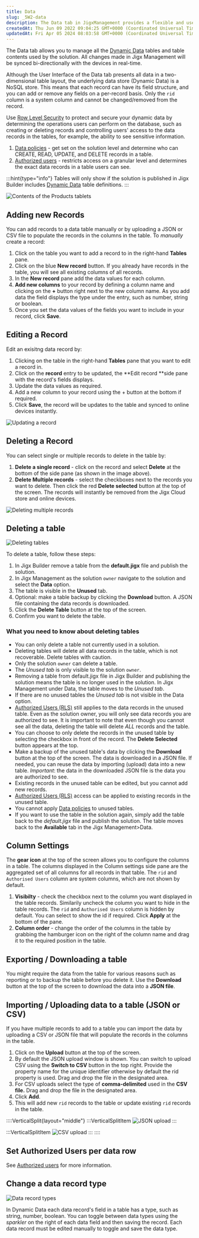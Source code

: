 ```yaml
---
title: Data
slug: _5W2-data
description: The Data tab in JigxManagement provides a flexible and user-friendly interface to manage dynamic data tables. Users can easily add or upload records, edit or delete existing ones, and configure column settings. This document explains the capabilities of t
createdAt: Thu Jun 09 2022 09:04:25 GMT+0000 (Coordinated Universal Time)
updatedAt: Fri Apr 05 2024 08:03:58 GMT+0000 (Coordinated Universal Time)
---
```


The Data tab allows you to manage all the [Dynamic Data](<./../../Building Apps with Jigx/Data/Data Providers/Dynamic Data.md>) tables and table contents used by the solution. All changes made in Jigx Management will be synced bi-directionally with the devices in real-time. 

Although the User Interface of the Data tab presents all data in a two-dimensional table layout, the underlying data store (Dynamic Data) is a NoSQL store. This means that each record can have its field structure, and you can add or remove any fields on a per-record basis. Only the `rid` column is a system column and cannot be changed/removed from the record.

Use [Row Level Security](<./Row Level Security.md>) to protect and secure your dynamic data by determining the operations users can perform on the database, such as creating or deleting records and controlling users' access to the data records in the tables, for example, the ability to see sensitive information.
 1. [Data policies](<./Row Level Security/Data policies.md>) - get set on the solution level and determine who can CREATE, READ, UPDATE, and DELETE records in a table.
 2. [Authorized users](<./Row Level Security/Authorized users.md>) - restricts access on a granular level and determines the exact data records in a table users can see. 

:::hint{type="info"}
Tables will only show if the solution is published in Jigx Builder includes [Dynamic Data](<./../../Building Apps with Jigx/Data/Data Providers/Dynamic Data.md>) table definitions.
:::

![Contents of the Products tablets](https://archbee-image-uploads.s3.amazonaws.com/x7vdIDH6-ScTprfmi2XXX/vLG_i97La3Jsm2i2VwFP9_jm-datal.png "Contents of the Products table")

## Adding new Records

You can add records to a data table manually or by uploading a JSON or CSV file to populate the records in the columns in the table. To *manually* create a record:
1. Click on the table you want to add a record to in the right-hand **Tables** pane.
2. Click on the blue **New record** button. If you already have records in the table, you will see all existing columns of all records.&#x20;
3. In the **New record** pane add the data values for each column.&#x20;
4. **Add new columns** to your record by defining a column name and clicking on the **+** button right next to the new column name. As you add data the field displays the type under the entry, such as number, string or boolean.
5. Once you set the data values of the fields you want to include in your record, click **Save**.
## Editing a Record
Edit an exisitng data record by:
1. Clicking on the table in the right-hand **Tables** pane that you want to edit a record in.
2. Click on the **record** entry to be updated, the **Edit record **side pane with the record's fields displays.
3. Update the data values as required.
4. Add a new column to your record using the + button at the bottom if required.
5. Click **Save**, the record will be updates to the table and synced to online devices instantly.

![Updating a record](https://archbee-image-uploads.s3.amazonaws.com/x7vdIDH6-ScTprfmi2XXX/OyK-D-REpra9E-gAgWZ_w_jm-editdatal.png "Updating a record")

## Deleting a Record

You can select single or multiple records to delete in the table by:
1) **Delete a single record** - click on the record and select **Delete** at the bottom of the side pane (as shown in the image above).
2) **Delete Multiple records** - select the checkboxes next to the records you want to delete. Then click the red **Delete selected** button at the top of the screen. The records will instantly be removed from the Jigx Cloud store and online devices.

![Deleting multiple records](https://archbee-image-uploads.s3.amazonaws.com/x7vdIDH6-ScTprfmi2XXX/OPX2ZoWZTBXuFkdaOmsSM_jm-deletedatal.png "Deleting multiple records")

## Deleting a table

![Deleting tables](https://archbee-image-uploads.s3.amazonaws.com/x7vdIDH6-ScTprfmi2XXX/rZrpBiZnyf1AO6qI-GR3h_jm-delete-dd-tables.png "Deleting tables")

To delete a table, follow these steps:
1. In Jigx Builder remove a table from the **default.jigx** file and publish the solution.
2. In  Jigx Management  as the solution `owner` navigate to the solution and select the **Data** option.
3. The table is visible in the **Unused** tab.
4. Optional: make a table backup by clicking the **Download** button. A JSON file containing the data records is downloaded.
5. Click the **Delete Table** button at the top of the screen.
6. Confirm you want to delete the table.
### What you need to know about deleting tables
* You can only delete a table not currently used in a solution.
* Deleting tables will delete all data records in the table, which is not recoverable. Delete tables with caution.
* Only the solution `owner` can delete a table.
* The *Unused tab* is only visible to the solution `owner`.
* Removing a table from default.jigx file in Jigx Builder and publishing the solution means the table is no longer used in the solution. In  Jigx Management under Data, the table moves to the *Unused tab*.
* If there are no unused tables the *Unused tab* is not visible in the Data option.
* [Authorized Users (RLS)](docId\:xy4a9JXqIEBPICKan-N0M) still applies to the data records in the unused table. Even as the solution owner, you will only see data records you are authorized to see. It is important to note that even though you cannot see all the data, deleting the table will delete *ALL* records and the table.
* You can choose to only delete the records in the unused table by selecting the checkbox in front of the record. The **Delete Selected** button appears at the top.
* Make a backup of the unused table's data by clicking the **Download** button at the top of the screen. The data is downloaded in a JSON file. If needed, you can reuse the data by importing (upload) data into a new table. *Important*: the data in the downloaded JSON file is the data you are authorized to see.
* Existing records in the unused table can be edited, but you cannot add new records.
* [Authorized Users (RLS)](docId\:xy4a9JXqIEBPICKan-N0M) access can be applied to existing records in the unused table.
* You cannot apply [Data policies](docId\:es3EARyGcuVJpv8KFQDx4) to unused tables.
* If you want to use the table in the solution again, simply add the table back to the *default.jigx* file and publish the solution. The table moves back to the **Available** tab in the Jigx Management>Data.

## Column Settings

The **gear icon** at the top of the screen allows you to configure the columns in a table. The columns displayed in the Column settings side pane are the aggregated set of all columns for all records in that table. The `rid` and `Authorised Users` column are system columns, which are not shown by default.
 1. **Visibilty** - check the checkbox next  to the column you want displayed in the table records. Similarily uncheck the column you want to hide in the table records. The `rid` and `Authorised Users` column is hidden by default. You can select to show the id if required. Click **Apply** at the bottom of the pane.
 2. **Column order** - change the order of the columns in the table by grabbing the hamburger icon on the right of the column name and drag it to the required position in the table.
 ## Exporting / Downloading a table
 You might require the data from the table for various reasons such as reporting or to backup the table before you delete it. Use the **Download** button at the top of the screen to download the data into a **JSON file**.
 ## Importing / Uploading data to a table (JSON or CSV)
 If you have multiple records to add to a table you can import the data by uploading a CSV or JSON file that will populate the records in the columns in the table. 
1. Click on the **Upload** button at the top of the screen.
2. By default the JSON upload window is shown. You can switch to upload CSV using the **Switch to CSV** button in the top right. Provide the property name for the unique identifier otherwise by default the rid property is used. Drag and drop the file in the designated area.
3. For CSV uploads select the type of **comma-delimited** used in the **CSV file.** Drag and drop the file in the designated area.
4. Click **Add**.
5. This will add new `rid` records to the table or update existing `rid` records in the table.

::::VerticalSplit{layout="middle"}
:::VerticalSplitItem
![JSON upload](https://archbee-image-uploads.s3.amazonaws.com/x7vdIDH6-ScTprfmi2XXX/efNld6uIk2ZFcnXO3osn-_jm-jsonupload.png "JSON upload")
:::

:::VerticalSplitItem
![CSV upload](https://archbee-image-uploads.s3.amazonaws.com/x7vdIDH6-ScTprfmi2XXX/h1PYzElvGBREbM6qfG5Pb_jm-csvupload.png "CSV upload")
:::
::::

## Set Authorized Users per data row

See [Authorized users](<./Row Level Security/Authorized users.md>) for more information.

## Change a data record type

![Data record types](https://archbee-image-uploads.s3.amazonaws.com/x7vdIDH6-ScTprfmi2XXX/cty9dl5ipKSbOno8I_7B5_jm-sparklerdd.gif "Data record types")

In Dynamic Data each data record's field in a table has a type, such as string, number, boolean. You can toggle between data types using the *sparkler* on the right of each data field and then saving the record. Each data record must be edited manually to toggle and save the data type.
